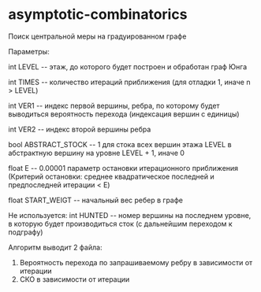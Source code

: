 # asymptotic-combinatorics

Поиск центральной меры на градуированном графе

Параметры:

int LEVEL -- этаж, до которого будет построен и обработан граф Юнга

int TIMES -- количество итераций приближения (для отладки 1, иначе n > LEVEL)

int VER1 -- индекс первой вершины, ребра, по которому будет выводиться вероятность перехода (индексация вершин с единицы)

int VER2 -- индекс второй вершины ребра

bool ABSTRACT_STOCK -- 1 для стока всех вершин этажа LEVEL в абстрактную вершину на уровне LEVEL + 1, иначе 0

float E -- 0.00001 параметр остановки итерационного приближения (Критерий остановки: среднее квадратическое последней и предпоследней итерации < E)

float START_WEIGT -- начальный вес ребер в графе


Не используется:
int HUNTED -- номер вершины на последнем уровне, в которую будет производиться сток (с дальнейшим переходом к подграфу) 


Алгоритм выводит 2 файла:
1) Вероятность перехода по запрашиваемому ребру в зависимости от итерации
2) СКО в зависимости от итерации
